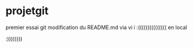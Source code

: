 # projetgit

premier essai git
modification du README.md via vi i
:((((((((((((((( en local

:))))))))
